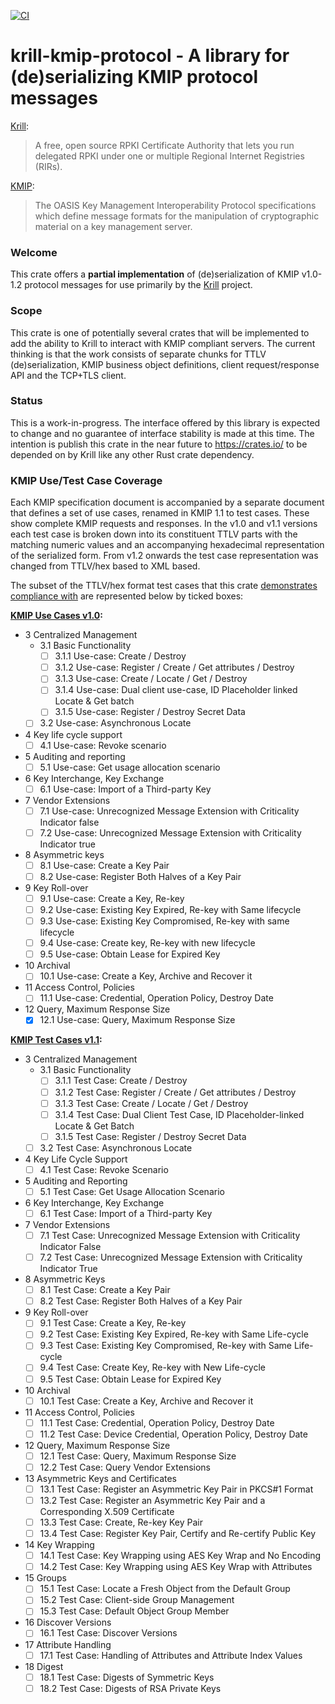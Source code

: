 [![CI](https://github.com/NLnetLabs/krill-kmip-protocol/actions/workflows/ci.yml/badge.svg?branch=main)](https://github.com/NLnetLabs/krill-kmip-protocol/actions/workflows/ci.yml)

# krill-kmip-protocol - A library for (de)serializing KMIP protocol messages

[Krill](https://nlnetlabs.nl/projects/rpki/krill/):
> A free, open source RPKI Certificate Authority that lets you run delegated RPKI under one or multiple Regional Internet Registries (RIRs).

[KMIP](http://docs.oasis-open.org/kmip/spec/v1.0/kmip-spec-1.0.html):
> The OASIS Key Management Interoperability Protocol specifications which define message formats for the manipulation of cryptographic material on a key management server.

### Welcome

This crate offers a **partial implementation** of (de)serialization of KMIP v1.0-1.2 protocol messages for use primarily by the [Krill](https://nlnetlabs.nl/projects/rpki/krill/) project.

### Scope

This crate is one of potentially several crates that will be implemented to add the ability to Krill to interact with KMIP compliant servers. The current thinking is that the work consists of separate chunks for TTLV (de)serialization, KMIP business object definitions, client request/response API and the TCP+TLS client.

### Status

This is a work-in-progress. The interface offered by this library is expected to change and no guarantee of interface stability is made at this time. The intention is publish this crate in the near future to https://crates.io/ to be depended on by Krill like any other Rust crate dependency.

### KMIP Use/Test Case Coverage

Each KMIP specification document is accompanied by a separate document that defines a set of use cases, renamed in KMIP 1.1 to test cases. These show complete KMIP requests and responses. In the v1.0 and v1.1 versions each test case is broken down into its constituent TTLV parts with the matching numeric values and an accompanying hexadecimal representation of the serialized form. From v1.2 onwards the test case representation was changed from TTLV/hex based to XML based.

The subset of the TTLV/hex format test cases that this crate [demonstrates compliance with](https://github.com/NLnetLabs/krill-kmip-protocol/tree/main/src/tests) are represented below by ticked boxes:

**[KMIP Use Cases v1.0](http://docs.oasis-open.org/kmip/usecases/v1.0/cs01/kmip-usecases-1.0-cs-01.html):**

- 3 Centralized Management
  - 3.1 Basic Functionality
    - [ ] 3.1.1 Use-case: Create / Destroy
    - [ ] 3.1.2 Use-case: Register / Create / Get attributes / Destroy
    - [ ] 3.1.3 Use-case: Create / Locate / Get / Destroy
    - [ ] 3.1.4 Use-case: Dual client use-case, ID Placeholder linked Locate & Get batch
    - [ ] 3.1.5 Use-case: Register / Destroy Secret Data
  - [ ] 3.2 Use-case: Asynchronous Locate
- 4 Key life cycle support
  - [ ] 4.1 Use-case: Revoke scenario
- 5 Auditing and reporting
  - [ ] 5.1 Use-case: Get usage allocation scenario
- 6 Key Interchange, Key Exchange
  - [ ] 6.1 Use-case: Import of a Third-party Key
- 7 Vendor Extensions
  - [ ] 7.1 Use-case: Unrecognized Message Extension with Criticality Indicator false
  - [ ] 7.2 Use-case: Unrecognized Message Extension with Criticality Indicator true
- 8 Asymmetric keys
  - [ ] 8.1 Use-case: Create a Key Pair
  - [ ] 8.2 Use-case: Register Both Halves of a Key Pair
- 9 Key Roll-over
  - [ ] 9.1 Use-case: Create a Key, Re-key
  - [ ] 9.2 Use-case: Existing Key Expired, Re-key with Same lifecycle
  - [ ] 9.3 Use-case: Existing Key Compromised, Re-key with same lifecycle
  - [ ] 9.4 Use-case: Create key, Re-key with new lifecycle
  - [ ] 9.5 Use-case: Obtain Lease for Expired Key
- 10 Archival
  - [ ] 10.1 Use-case: Create a Key, Archive and Recover it
- 11 Access Control, Policies
  - [ ] 11.1 Use-case: Credential, Operation Policy, Destroy Date
- 12 Query, Maximum Response Size
  - [x] 12.1 Use-case: Query, Maximum Response Size

**[KMIP Test Cases v1.1](http://docs.oasis-open.org/kmip/testcases/v1.1/kmip-testcases-v1.1.html):**

- 3       Centralized Management
  - 3.1     Basic Functionality
    - [ ] 3.1.1 Test Case: Create / Destroy
    - [ ] 3.1.2 Test Case: Register / Create / Get attributes / Destroy
    - [ ] 3.1.3 Test Case: Create / Locate / Get / Destroy
    - [ ] 3.1.4 Test Case: Dual Client Test Case, ID Placeholder-linked Locate & Get Batch
    - [ ] 3.1.5 Test Case: Register / Destroy Secret Data
  - [ ] 3.2 Test Case: Asynchronous Locate
- 4       Key Life Cycle Support
  - [ ] 4.1 Test Case: Revoke Scenario
- 5       Auditing and Reporting
  - [ ] 5.1 Test Case: Get Usage Allocation Scenario
- 6       Key Interchange, Key Exchange
  - [ ] 6.1 Test Case: Import of a Third-party Key
- 7       Vendor Extensions
  - [ ] 7.1 Test Case: Unrecognized Message Extension with Criticality Indicator False
  - [ ] 7.2 Test Case: Unrecognized Message Extension with Criticality Indicator True
- 8       Asymmetric Keys
  - [ ] 8.1 Test Case: Create a Key Pair
  - [ ] 8.2 Test Case: Register Both Halves of a Key Pair
- 9       Key Roll-over
  - [ ] 9.1 Test Case: Create a Key, Re-key
  - [ ] 9.2 Test Case: Existing Key Expired, Re-key with Same Life-cycle
  - [ ] 9.3 Test Case: Existing Key Compromised, Re-key with Same Life-cycle
  - [ ] 9.4 Test Case: Create Key, Re-key with New Life-cycle
  - [ ] 9.5 Test Case: Obtain Lease for Expired Key
- 10     Archival
  - [ ] 10.1 Test Case: Create a Key, Archive and Recover it
- 11     Access Control, Policies
  - [ ] 11.1 Test Case: Credential, Operation Policy, Destroy Date
  - [ ] 11.2 Test Case: Device Credential, Operation Policy, Destroy Date
- 12     Query, Maximum Response Size
  - [ ] 12.1 Test Case: Query, Maximum Response Size
  - [ ] 12.2 Test Case: Query Vendor Extensions
- 13     Asymmetric Keys and Certificates
  - [ ] 13.1 Test Case: Register an Asymmetric Key Pair in PKCS#1 Format
  - [ ] 13.2 Test Case: Register an Asymmetric Key Pair and a Corresponding X.509 Certificate
  - [ ] 13.3 Test Case: Create, Re-key Key Pair
  - [ ] 13.4 Test Case: Register Key Pair, Certify and Re-certify Public Key
- 14     Key Wrapping
  - [ ] 14.1 Test Case: Key Wrapping using AES Key Wrap and No Encoding
  - [ ] 14.2 Test Case: Key Wrapping using AES Key Wrap with Attributes
- 15     Groups
  - [ ] 15.1 Test Case: Locate a Fresh Object from the Default Group
  - [ ] 15.2 Test Case: Client-side Group Management
  - [ ] 15.3 Test Case: Default Object Group Member
- 16     Discover Versions
  - [ ] 16.1 Test Case: Discover Versions
- 17     Attribute Handling
  - [ ] 17.1 Test Case: Handling of Attributes and Attribute Index Values
- 18     Digest
  - [ ] 18.1 Test Case: Digests of Symmetric Keys
  - [ ] 18.2 Test Case: Digests of RSA Private Keys
